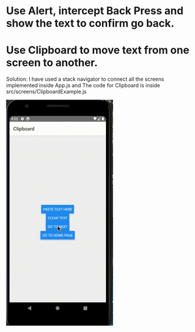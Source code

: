 # Use Alert, intercept Back Press and show the text to confirm go back.
# Use Clipboard to move text from one screen to another.

Solution:
I have used a stack navigator to connect all the screens implemented inside App.js and The code for Clipboard is inside src/screens/ClipboardExample.js


![](https://github.com/ShubhamSinghRajput21/reactNativeAssignments/blob/11-3-21/src/Assets/ScreenRecording.gif)
